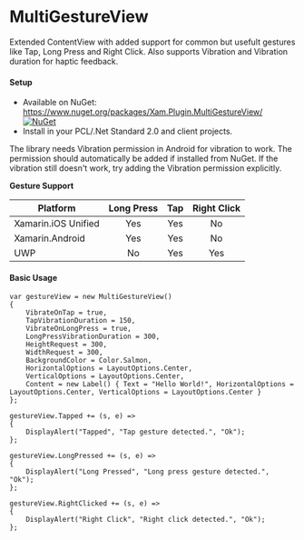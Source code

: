 # MultiGestureView
Extended ContentView with added support for common but usefult gestures like Tap, Long Press and Right Click. Also supports Vibration and Vibration duration for haptic feedback.

#### Setup
* Available on NuGet: https://www.nuget.org/packages/Xam.Plugin.MultiGestureView/ [![NuGet](https://img.shields.io/nuget/v/CarouselView.FormsPlugin.svg?label=NuGet)](https://www.nuget.org/packages/Xam.Plugin.MultiGestureView/)
* Install in your PCL/.Net Standard 2.0 and client projects.

The library needs Vibration permission in Android for vibration to work. The permission should automatically be added if installed from NuGet. If the vibration still doesn't work, try adding the Vibration permission explicitly.

**Gesture Support**

|Platform|Long Press|Tap|Right Click|
| ------------------- | :-----------: | :-----------: | :------------------: |
|Xamarin.iOS Unified|Yes|Yes|No|
|Xamarin.Android|Yes|Yes|No|
|UWP|No|Yes|Yes|


#### Basic Usage

```
var gestureView = new MultiGestureView()
{
    VibrateOnTap = true,
    TapVibrationDuration = 150,
    VibrateOnLongPress = true,
    LongPressVibrationDuration = 300,
    HeightRequest = 300,
    WidthRequest = 300,
    BackgroundColor = Color.Salmon,
    HorizontalOptions = LayoutOptions.Center,
    VerticalOptions = LayoutOptions.Center,
    Content = new Label() { Text = "Hello World!", HorizontalOptions = LayoutOptions.Center, VerticalOptions = LayoutOptions.Center }
};

gestureView.Tapped += (s, e) =>
{
    DisplayAlert("Tapped", "Tap gesture detected.", "Ok");
};

gestureView.LongPressed += (s, e) =>
{
    DisplayAlert("Long Pressed", "Long press gesture detected.", "Ok");
};

gestureView.RightClicked += (s, e) =>
{
    DisplayAlert("Right Click", "Right click detected.", "Ok");
};
```
